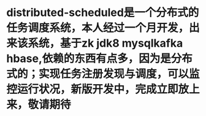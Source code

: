 # distributed-scheduled是一个分布式的任务调度系统，本人经过一个月开发，出来该系统，基于zk jdk8 mysqlkafka hbase,依赖的东西有点多，因为是分布式的；实现任务注册发现与调度，可以监控运行状况，新版开发中，完成立即放上来，敬请期待

